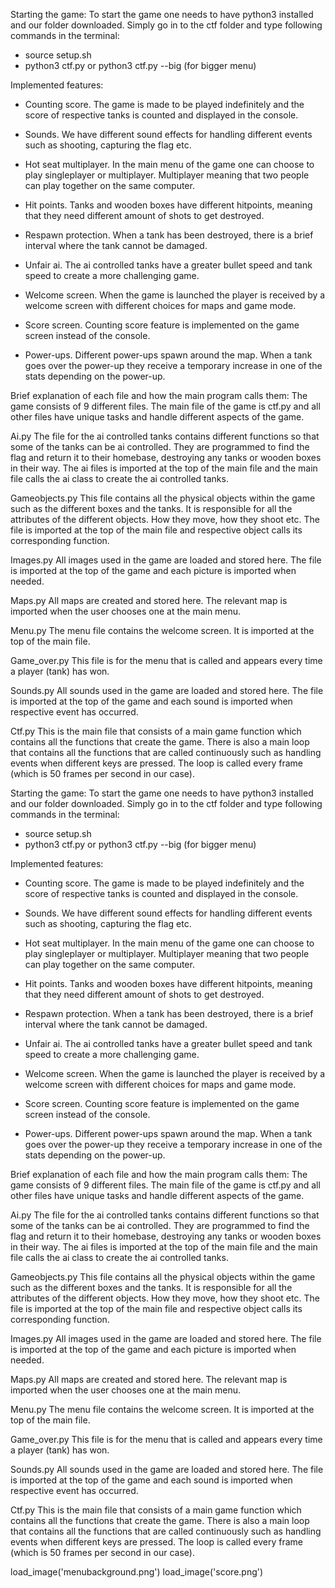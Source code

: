 Starting the game:
To start the game one needs to have python3 installed and our folder downloaded. Simply go in to the ctf folder and type following commands in the terminal:
-	source setup.sh
-	python3 ctf.py 
    or 
    python3 ctf.py --big (for bigger menu) 

Implemented features:
-	Counting score. The game is made to be played indefinitely and the score of respective tanks is counted and displayed in the console. 

-	Sounds. We have different sound effects for handling different events such as shooting, capturing the flag etc. 

-	Hot seat multiplayer. In the main menu of the game one can choose to play singleplayer or multiplayer. Multiplayer meaning that two people can play together on the same computer.

-	Hit points. Tanks and wooden boxes have different hitpoints, meaning that they need different amount of shots to get destroyed.

-	Respawn protection. When a tank has been destroyed, there is a brief interval where the tank cannot be damaged. 

-	Unfair ai. The ai controlled tanks have a greater bullet speed and tank speed to create a more challenging game. 

-	Welcome screen. When the game is launched the player is received by a welcome screen with different choices for maps and game mode. 

-	Score screen. Counting score feature is implemented on the game screen instead of the console. 

-	Power-ups. Different power-ups spawn around the map. When a tank goes over the power-up they receive a temporary increase in one of the stats depending on the power-up. 



Brief explanation of each file and how the main program calls them:
The game consists of 9 different files. The main file of the game is ctf.py and all other files have unique tasks and handle different aspects of the game. 

Ai.py
The file for the ai controlled tanks contains different functions so that some of the tanks can be ai controlled. They are programmed to find the flag and return it to their homebase, destroying any tanks or wooden boxes in their way. The ai files is imported at the top of the main file and the main file calls the ai class to create the ai controlled tanks. 

Gameobjects.py
This file contains all the physical objects within the game such as the different boxes and the tanks. It is responsible for all the attributes of the different objects. How they move, how they shoot etc. The file is imported at the top of the main file and respective object calls its corresponding function. 

Images.py
All images used in the game are loaded and stored here. The file is imported at the top of the game and each picture is imported when needed. 

Maps.py
All maps are created and stored here. The relevant map is imported when the user chooses one at the main menu. 

Menu.py
The menu file contains the welcome screen. It is imported at the top of the main file. 

Game_over.py
This file is for the menu that is called and appears every time a player (tank) has won. 

Sounds.py
All sounds used in the game are loaded and stored here. The file is imported at the top of the game and each sound is imported when respective event has occurred.

Ctf.py
This is the main file that consists of a main game function which contains all the functions that create the game. There is also a main loop that contains all the functions that are called continuously such as handling events when different keys are pressed. The loop is called every frame (which is 50 frames per second in our case). 

Starting the game:
To start the game one needs to have python3 installed and our folder downloaded. Simply go in to the ctf folder and type following commands in the terminal:
-	source setup.sh
-	python3 ctf.py 
    or 
    python3 ctf.py --big (for bigger menu) 

Implemented features:
-	Counting score. The game is made to be played indefinitely and the score of respective tanks is counted and displayed in the console. 

-	Sounds. We have different sound effects for handling different events such as shooting, capturing the flag etc. 

-	Hot seat multiplayer. In the main menu of the game one can choose to play singleplayer or multiplayer. Multiplayer meaning that two people can play together on the same computer.

-	Hit points. Tanks and wooden boxes have different hitpoints, meaning that they need different amount of shots to get destroyed.

-	Respawn protection. When a tank has been destroyed, there is a brief interval where the tank cannot be damaged. 

-	Unfair ai. The ai controlled tanks have a greater bullet speed and tank speed to create a more challenging game. 

-	Welcome screen. When the game is launched the player is received by a welcome screen with different choices for maps and game mode. 

-	Score screen. Counting score feature is implemented on the game screen instead of the console. 

-	Power-ups. Different power-ups spawn around the map. When a tank goes over the power-up they receive a temporary increase in one of the stats depending on the power-up. 



Brief explanation of each file and how the main program calls them:
The game consists of 9 different files. The main file of the game is ctf.py and all other files have unique tasks and handle different aspects of the game. 

Ai.py
The file for the ai controlled tanks contains different functions so that some of the tanks can be ai controlled. They are programmed to find the flag and return it to their homebase, destroying any tanks or wooden boxes in their way. The ai files is imported at the top of the main file and the main file calls the ai class to create the ai controlled tanks. 

Gameobjects.py
This file contains all the physical objects within the game such as the different boxes and the tanks. It is responsible for all the attributes of the different objects. How they move, how they shoot etc. The file is imported at the top of the main file and respective object calls its corresponding function. 

Images.py
All images used in the game are loaded and stored here. The file is imported at the top of the game and each picture is imported when needed. 

Maps.py
All maps are created and stored here. The relevant map is imported when the user chooses one at the main menu. 

Menu.py
The menu file contains the welcome screen. It is imported at the top of the main file. 

Game_over.py
This file is for the menu that is called and appears every time a player (tank) has won. 

Sounds.py
All sounds used in the game are loaded and stored here. The file is imported at the top of the game and each sound is imported when respective event has occurred.

Ctf.py
This is the main file that consists of a main game function which contains all the functions that create the game. There is also a main loop that contains all the functions that are called continuously such as handling events when different keys are pressed. The loop is called every frame (which is 50 frames per second in our case). 


load_image('menubackground.png')
load_image('score.png')  